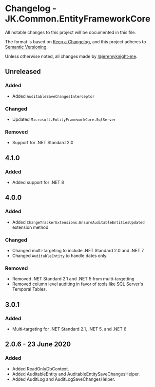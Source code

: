 ﻿# Changelog - JK.Common.EntityFrameworkCore

All notable changes to this project will be documented in this file.

The format is based on [Keep a Changelog](https://keepachangelog.com/),
and this project adheres to [Semantic Versioning](https://semver.org/spec/v2.0.0.html).

Unless otherwise noted, all changes made by [@jeremyknight-me](https://github.com/jeremyknight-me).

## Unreleased

### Added

- Added `AuditableSaveChangesInterceptor`

### Changed

- Updated `Microsoft.EntityFrameworkCore.SqlServer`

### Removed

- Support for .NET Standard 2.0

## 4.1.0

### Added

- Added support for .NET 8

## 4.0.0

### Added

- Added `ChangeTrackerExtensions.EnsureAuditableEntitiesUpdated` extension method

### Changed

- Changed multi-targeting to include .NET Standard 2.0 and .NET 7
- Changed `AuditableEntity` to handle dates only.

### Removed

- Removed .NET Standard 2.1 and .NET 5 from multi-targetting
- Removed column level auditing in favor of tools like SQL Server's Temporal Tables.

## 3.0.1

### Added 

- Multi-targeting for .NET Standard 2.1, .NET 5, and .NET 6

## 2.0.6 - 23 June 2020

### Added

- Added ReadOnlyDbContext.
- Added AuditableEntity and AuditableEntitySaveChangesHelper.
- Added AuditLog and AuditLogSaveChangesHelper.